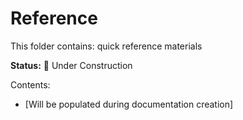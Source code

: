 # Reference

This folder contains: quick reference materials

**Status:** 🚧 Under Construction

Contents:
- [Will be populated during documentation creation]
